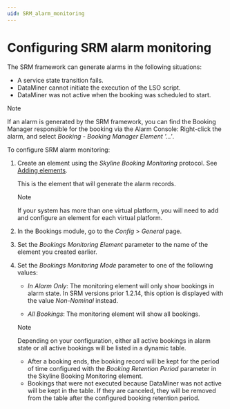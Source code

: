 ```yaml
---
uid: SRM_alarm_monitoring
---
```


# Configuring SRM alarm monitoring

<!-- RN 29955 -->

The SRM framework can generate alarms in the following situations:

- A service state transition fails.
- DataMiner cannot initiate the execution of the LSO script.
- DataMiner was not active when the booking was scheduled to start.

> [!NOTE]
> If an alarm is generated by the SRM framework, you can find the Booking Manager responsible for the booking via the Alarm Console: Right-click the alarm, and select *Booking* - *Booking Manager Element '...'*.

To configure SRM alarm monitoring:

1. Create an element using the *Skyline Booking Monitoring* protocol. See [Adding elements](xref:Adding_elements).

   This is the element that will generate the alarm records.

   > [!NOTE]
   > If your system has more than one virtual platform, you will need to add and configure an element for each virtual platform.

1. In the Bookings module, go to the *Config* > *General* page.

1. Set the *Bookings Monitoring Element* parameter to the name of the element you created earlier.

1. Set the *Bookings Monitoring Mode* parameter to one of the following values:

   - *In Alarm Only*: The monitoring element will only show bookings in alarm state. In SRM versions prior 1.2.14, this option is displayed with the value *Non-Nominal* instead.<!-- RN 30077 -->

   - *All Bookings*: The monitoring element will show all bookings.

   > [!NOTE]
   > Depending on your configuration, either all active bookings in alarm state or all active bookings will be listed in a dynamic table.
   >
   > - After a booking ends, the booking record will be kept for the period of time configured with the *Booking Retention Period* parameter in the Skyline Booking Monitoring element.
   > - Bookings that were not executed because DataMiner was not active will be kept in the table. If they are canceled, they will be removed from the table after the configured booking retention period.
